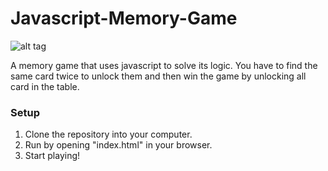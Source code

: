 # Javascript-Memory-Game

![alt tag](https://raw.github.com/Lenz94/Javascript-Memory-Game/master/memory-game/img/Screenshot/screenshot.png)

A memory game that uses javascript to solve its logic. You have to find the same card twice to unlock them and then win the game by unlocking all card in the table.

<h3>Setup</h3>

1. Clone the repository into your computer.
2. Run by opening "index.html" in your browser.
3. Start playing! 

